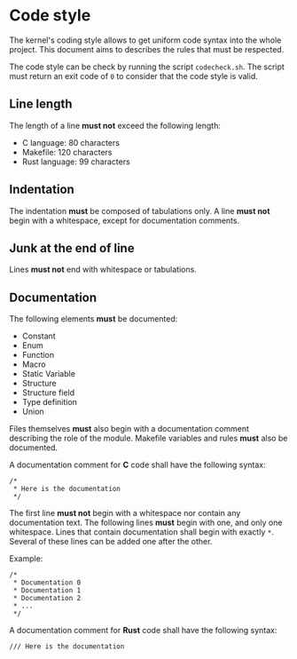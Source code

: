 # Code style

The kernel's coding style allows to get uniform code syntax into the whole project.
This document aims to describes the rules that must be respected.

The code style can be check by running the script `codecheck.sh`.
The script must return an exit code of `0` to consider that the code style is valid.



## Line length

The length of a line **must not** exceed the following length:
- C language: 80 characters
- Makefile: 120 characters
- Rust language: 99 characters



## Indentation

The indentation **must** be composed of tabulations only.
A line **must not** begin with a whitespace, except for documentation comments.



## Junk at the end of line

Lines **must not** end with whitespace or tabulations.



## Documentation

The following elements **must** be documented:
- Constant
- Enum
- Function
- Macro
- Static Variable
- Structure
- Structure field
- Type definition
- Union

Files themselves **must** also begin with a documentation comment describing the role of the module.
Makefile variables and rules **must** also be documented.

A documentation comment for **C** code shall have the following syntax:

```
/*
 * Here is the documentation
 */
```

The first line **must not** begin with a whitespace nor contain any documentation text.
The following lines **must** begin with one, and only one whitespace.
Lines that contain documentation shall begin with exactly ` * `. Several of these lines can be added one after the other.

Example:

```
/*
 * Documentation 0
 * Documentation 1
 * Documentation 2
 * ...
 */
```

A documentation comment for **Rust** code shall have the following syntax:

```
/// Here is the documentation
```
